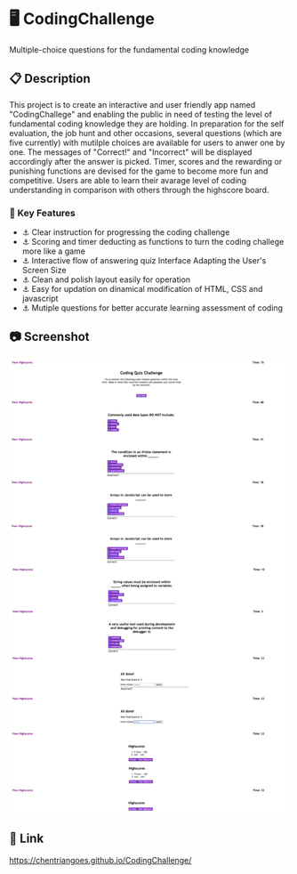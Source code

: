 # 🖥 CodingChallenge

Multiple-choice questions for the fundamental coding knowledge

## 📋 Description 

This project is to create an interactive and user friendly app named "CodingChallege" and enabling the public in need of testing the level of fundamental coding knowledge they are holding. In preparation for the self evaluation, the job hunt and other occasions, several questions (which are five currently) with mutilple choices are available for users to anwer one by one. The messages of "Correct!" and "Incorrect" will be displayed accordingly after the answer is picked. Timer, scores and the rewarding or punishing functions are devised for the game to become more fun and competitive. Users are able to learn their avarage level of coding understanding in comparison with others through the highscore board.

### 👀 Key Features 

+ ⚓ Clear instruction for progressing the coding challenge
+ ⚓ Scoring and timer deducting as functions to turn the coding challege more like a game
+ ⚓ Interactive flow of answering quiz  Interface Adapting the User's Screen Size
+ ⚓ Clean and polish layout easily for operation
+ ⚓ Easy for updation on dinamical modification of HTML, CSS and javascript
+ ⚓ Mutiple questions for better accurate learning assessment of coding

## 📷 Screenshot 

<img src="QuizChallenge APP.png" alt="QuizChallenge Projected by Y-Tsun." />

## 🔗 Link

https://chentriangoes.github.io/CodingChallenge/

